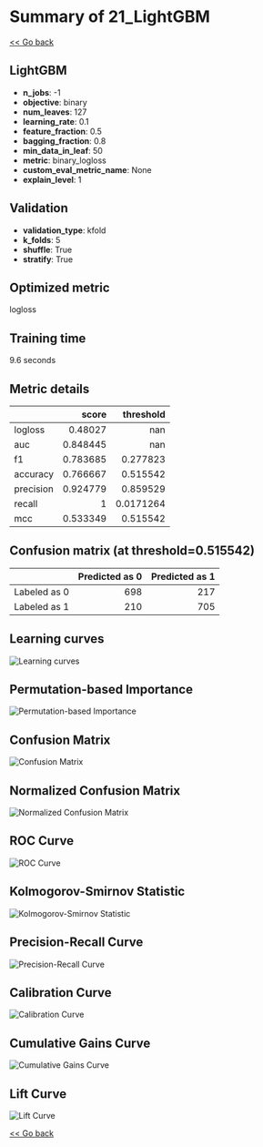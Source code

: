 # Summary of 21_LightGBM

[<< Go back](../README.md)


## LightGBM
- **n_jobs**: -1
- **objective**: binary
- **num_leaves**: 127
- **learning_rate**: 0.1
- **feature_fraction**: 0.5
- **bagging_fraction**: 0.8
- **min_data_in_leaf**: 50
- **metric**: binary_logloss
- **custom_eval_metric_name**: None
- **explain_level**: 1

## Validation
 - **validation_type**: kfold
 - **k_folds**: 5
 - **shuffle**: True
 - **stratify**: True

## Optimized metric
logloss

## Training time

9.6 seconds

## Metric details
|           |    score |   threshold |
|:----------|---------:|------------:|
| logloss   | 0.48027  | nan         |
| auc       | 0.848445 | nan         |
| f1        | 0.783685 |   0.277823  |
| accuracy  | 0.766667 |   0.515542  |
| precision | 0.924779 |   0.859529  |
| recall    | 1        |   0.0171264 |
| mcc       | 0.533349 |   0.515542  |


## Confusion matrix (at threshold=0.515542)
|              |   Predicted as 0 |   Predicted as 1 |
|:-------------|-----------------:|-----------------:|
| Labeled as 0 |              698 |              217 |
| Labeled as 1 |              210 |              705 |

## Learning curves
![Learning curves](learning_curves.png)

## Permutation-based Importance
![Permutation-based Importance](permutation_importance.png)
## Confusion Matrix

![Confusion Matrix](confusion_matrix.png)


## Normalized Confusion Matrix

![Normalized Confusion Matrix](confusion_matrix_normalized.png)


## ROC Curve

![ROC Curve](roc_curve.png)


## Kolmogorov-Smirnov Statistic

![Kolmogorov-Smirnov Statistic](ks_statistic.png)


## Precision-Recall Curve

![Precision-Recall Curve](precision_recall_curve.png)


## Calibration Curve

![Calibration Curve](calibration_curve_curve.png)


## Cumulative Gains Curve

![Cumulative Gains Curve](cumulative_gains_curve.png)


## Lift Curve

![Lift Curve](lift_curve.png)



[<< Go back](../README.md)
